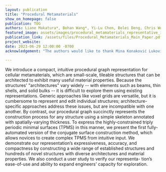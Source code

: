 ```yaml
---
layout: publication
title: "Procedural Metamaterials"
show_on_homepage: false
publication: TOG
authors: Liane Makatura*, Bohan Wang*, Yi-Lu Chen, Bolei Deng, Chris Wojtan, Bernd Bickel, and Wojciech Matusik (* = joint first authors)
featured_image: assets/images/procedural_metamaterials_representative_image_rgb.jpg
publication_link: /assets/files/Procedural_Metamaterials_Main_Paper.pdf
project_website: 
date: 2023-06-29 12:00:00 -0700
acknowledgement: "The authors would like to thank Mina Konaković Luković and Michael Foshey for their early contributions to this project; David Palmer and Paul Zhang for their insightful discussions about minimal surfaces and the CSCM; Julian Panetta for providing the Elastic Textures code; and Hannes Hergeth for his feedback and support. We also thank our user study participants and anonymous reviewers. This material is based upon work supported by the National Science Foundation (NSF) Graduate Research Fellowship under Grant No. 2141064; the MIT Morningside Academy for Design Fellowship; the Defense Advanced Research Projects Agency (DARPA) Grant No. FA8750-20-C-0075; the ERC Consolidator Grant No. 101045083, \"CoDiNA: Computational Discovery of Numerical Algorithms for Animation and Simulation of Natural Phenomena\"; and the NewSat project, which is co-funded by the Operational Program for Competitiveness and Internationalisation (COMPETE2020), Portugal 2020, the European Regional Development Fund (ERDF), and the Portuguese Foundation for Science and Technology (FTC) under the MIT Portugal program."

---
```



We introduce a compact, intuitive procedural graph representation for cellular metamaterials, which are small-scale, tileable structures that can be architected to exhibit many useful material properties. Because the structures' "architectures" vary widely -- with elements such as beams, thin shells, and solid bulks -- it is difficult to explore them using existing representations. Generic approaches like voxel grids are versatile, but it is cumbersome to represent and edit individual structures; architecture-specific approaches address these issues, but are incompatible with one another. By contrast, our procedural graph succinctly represents the construction process for any structure using a simple skeleton annotated with spatially-varying thickness. To express the highly-constrained triply periodic minimal surfaces (TPMS) in this manner, we present the first fully-automated version of the conjugate surface construction method, which allows novices to create complex TPMS from intuitive input. We demonstrate our representation’s expressiveness, accuracy, and compactness by constructing a wide range of established structures and hundreds of novel structures with diverse architectures and material properties. We also conduct a user study to verify our representa- tion’s ease-of-use and ability to expand engineers' capacity for exploration.
